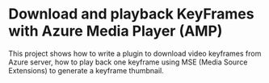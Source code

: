 # Download and playback KeyFrames with Azure Media Player (AMP)
This project shows how to write a plugin to download video keyframes from Azure server, how to play back one keyframe using MSE (Media Source Extensions) to generate a keyframe thumbnail.
